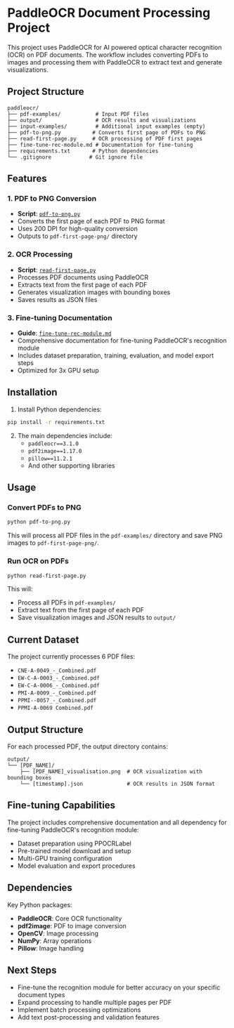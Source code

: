 # PaddleOCR Document Processing Project

This project uses PaddleOCR for AI powered optical character recognition (OCR) on PDF documents. The workflow includes converting PDFs to images and processing them with PaddleOCR to extract text and generate visualizations.

## Project Structure

```
paddleocr/
├── pdf-examples/           # Input PDF files
├── output/                 # OCR results and visualizations
├── input-examples/         # Additional input examples (empty)
├── pdf-to-png.py          # Converts first page of PDFs to PNG
├── read-first-page.py     # OCR processing of PDF first pages
├── fine-tune-rec-module.md # Documentation for fine-tuning
├── requirements.txt       # Python dependencies
└── .gitignore            # Git ignore file
```

## Features

### 1. PDF to PNG Conversion
- **Script**: [`pdf-to-png.py`](pdf-to-png.py)
- Converts the first page of each PDF to PNG format
- Uses 200 DPI for high-quality conversion
- Outputs to `pdf-first-page-png/` directory

### 2. OCR Processing
- **Script**: [`read-first-page.py`](read-first-page.py)
- Processes PDF documents using PaddleOCR
- Extracts text from the first page of each PDF
- Generates visualization images with bounding boxes
- Saves results as JSON files

### 3. Fine-tuning Documentation
- **Guide**: [`fine-tune-rec-module.md`](fine-tune-rec-module.md)
- Comprehensive documentation for fine-tuning PaddleOCR's recognition module
- Includes dataset preparation, training, evaluation, and model export steps
- Optimized for 3x GPU setup

## Installation

1. Install Python dependencies:
```bash
pip install -r requirements.txt
```

2. The main dependencies include:
   - `paddleocr==3.1.0`
   - `pdf2image==1.17.0`
   - `pillow==11.2.1`
   - And other supporting libraries

## Usage

### Convert PDFs to PNG
```bash
python pdf-to-png.py
```
This will process all PDF files in the `pdf-examples/` directory and save PNG images to `pdf-first-page-png/`.

### Run OCR on PDFs
```bash
python read-first-page.py
```
This will:
- Process all PDFs in `pdf-examples/`
- Extract text from the first page of each PDF
- Save visualization images and JSON results to `output/`

## Current Dataset

The project currently processes 6 PDF files:
- `CNE-A-0049_-_Combined.pdf`
- `EW-C-A-0003_-_Combined.pdf`
- `EW-C-A-0006_-_Combined.pdf`
- `PMI-A-0009_-_Combined.pdf`
- `PPMI--0057_-_Combined.pdf`
- `PPMI-A-0069 Combined.pdf`

## Output Structure

For each processed PDF, the output directory contains:
```
output/
└── [PDF_NAME]/
    ├── [PDF_NAME]_visualisation.png  # OCR visualization with bounding boxes
    └── [timestamp].json              # OCR results in JSON format
```

## Fine-tuning Capabilities

The project includes comprehensive documentation and all dependency for fine-tuning PaddleOCR's recognition module:
- Dataset preparation using PPOCRLabel
- Pre-trained model download and setup
- Multi-GPU training configuration
- Model evaluation and export procedures

## Dependencies

Key Python packages:
- **PaddleOCR**: Core OCR functionality
- **pdf2image**: PDF to image conversion
- **OpenCV**: Image processing
- **NumPy**: Array operations
- **Pillow**: Image handling

## Next Steps

- Fine-tune the recognition module for better accuracy on your specific document types
- Expand processing to handle multiple pages per PDF
- Implement batch processing optimizations
- Add text post-processing and validation features
